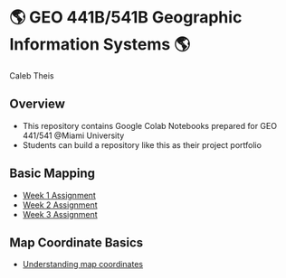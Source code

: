# :earth_americas: GEO 441B/541B Geographic Information Systems :earth_americas:

Caleb Theis

## Overview
- This repository contains Google Colab Notebooks prepared for GEO 441/541 @Miami University
- Students can build a repository like this as their project portfolio

## Basic Mapping

- [Week 1 Assignment](https://github.com/theiscb/GEO441-gis-portfolio/blob/main/basic-mapping/CT_final_01_assignment_template.ipynb)
- [Week 2 Assignment](https://github.com/theiscb/GEO441-gis-portfolio/blob/main/basic-mapping/CT_final_02_assignment_template.ipynb)
- [Week 3 Assignment]()

## Map Coordinate Basics

- [Understanding map coordinates](https://github.com/jiashenyue/geo441-541/blob/main/map-coordinates-basics/understanding-coordinates.ipynb)
